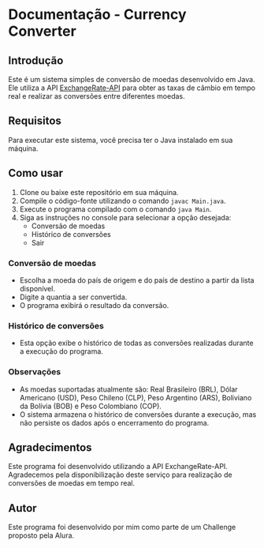 # Documentação - Currency Converter

## Introdução
Este é um sistema simples de conversão de moedas desenvolvido em Java. Ele utiliza a API [ExchangeRate-API](https://www.exchangerate-api.com/) para obter as taxas de câmbio em tempo real e realizar as conversões entre diferentes moedas.

## Requisitos
Para executar este sistema, você precisa ter o Java instalado em sua máquina.

## Como usar
1. Clone ou baixe este repositório em sua máquina.
2. Compile o código-fonte utilizando o comando `javac Main.java`.
3. Execute o programa compilado com o comando `java Main`.
4. Siga as instruções no console para selecionar a opção desejada:
    - Conversão de moedas
    - Histórico de conversões
    - Sair

### Conversão de moedas
- Escolha a moeda do país de origem e do país de destino a partir da lista disponível.
- Digite a quantia a ser convertida.
- O programa exibirá o resultado da conversão.

### Histórico de conversões
- Esta opção exibe o histórico de todas as conversões realizadas durante a execução do programa.

### Observações
- As moedas suportadas atualmente são: Real Brasileiro (BRL), Dólar Americano (USD), Peso Chileno (CLP), Peso Argentino (ARS), Boliviano da Bolívia (BOB) e Peso Colombiano (COP).
- O sistema armazena o histórico de conversões durante a execução, mas não persiste os dados após o encerramento do programa.

## Agradecimentos
Este programa foi desenvolvido utilizando a API ExchangeRate-API. Agradecemos pela disponibilização deste serviço para realização de conversões de moedas em tempo real.

## Autor
Este programa foi desenvolvido por mim como parte de um Challenge proposto pela Alura.
